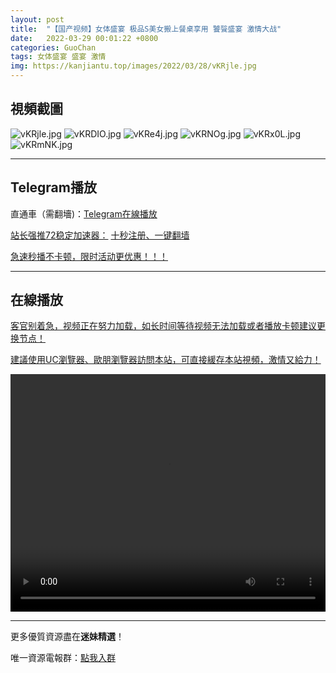 ```yaml
---
layout: post
title:  "【国产视频】女体盛宴 极品S美女搬上餐桌享用 饕餮盛宴 激情大战"
date:   2022-03-29 00:01:22 +0800
categories: GuoChan
tags: 女体盛宴 盛宴 激情
img: https://kanjiantu.top/images/2022/03/28/vKRjle.jpg
---
```



## 視頻截圖

![vKRjle.jpg](https://kanjiantu.top/images/2022/03/28/vKRjle.jpg)
![vKRDIO.jpg](https://kanjiantu.top/images/2022/03/28/vKRDIO.jpg)
![vKRe4j.jpg](https://kanjiantu.top/images/2022/03/28/vKRe4j.jpg)
![vKRNOg.jpg](https://kanjiantu.top/images/2022/03/28/vKRNOg.jpg)
![vKRx0L.jpg](https://kanjiantu.top/images/2022/03/28/vKRx0L.jpg)
![vKRmNK.jpg](https://kanjiantu.top/images/2022/03/28/vKRmNK.jpg)

* * *
## Telegram播放

直通車（需翻墻)：[Telegram在線播放](https://t.me/mimeijingxuan/259)

<u>站长强推72稳定加速器：</u> [十秒注册、一键翻墙](https://www.mimei.blog/skip/vpn.html)


<u>急速秒播不卡顿，限时活动更优惠！！！</u>
* * *
## 在線播放
<u>客官别着急，视频正在努力加载，如长时间等待视频无法加载或者播放卡顿建议更换节点！</u>

<u>建議使用UC瀏覽器、歐朋瀏覽器訪問本站，可直接緩存本站視頻，激情又給力！</u>
<center><video src="https://cdn.publer.io/uploads/videos/623f35bedb279760bbfbe89f/601b7f4b435609605ab8b5c4fd9858b4.mp4" width="100%" height="380px" controls="controls"></video></center>


* * *
更多優質資源盡在**迷妹精選**！

唯一資源電報群：[點我入群](https://t.me/mimeijingxuan)


